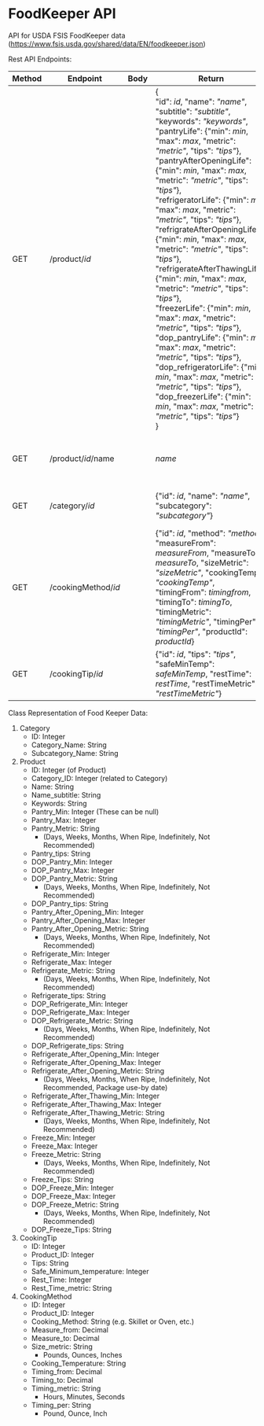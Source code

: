 # FoodKeeper API
API for USDA FSIS FoodKeeper data (<https://www.fsis.usda.gov/shared/data/EN/foodkeeper.json>)

Rest API Endpoints:

| Method | Endpoint  | Body  | Return | Note |
| -----  | --------- | ----- | ------ | ---- |
| GET    | /product/*id* | | {<br>"id": *id*, "name": *"name"*, "subtitle": *"subtitle"*, "keywords": *"keywords"*, <br>"pantryLife": {"min": *min*, "max": *max*, "metric": *"metric"*, "tips": *"tips"*}, <br>"pantryAfterOpeningLife": {"min": *min*, "max": *max*, "metric": *"metric"*, "tips": *"tips"*}, <br>"refrigeratorLife": {"min": *min*, "max": *max*, "metric": *"metric"*, "tips": *"tips"*}, <br>"refrigrateAfterOpeningLife": {"min": *min*, "max": *max*, "metric": *"metric"*, "tips": *"tips"*}, <br>"refrigerateAfterThawingLife": {"min": *min*, "max": *max*, "metric": *"metric"*, "tips": *"tips"*}, <br>"freezerLife": {"min": *min*, "max": *max*, "metric": *"metric"*, "tips": *"tips"*}, <br>"dop_pantryLife": {"min": *min*, "max": *max*, "metric": *"metric"*, "tips": *"tips"*}, <br>"dop_refrigeratorLife": {"min": *min*, "max": *max*, "metric": *"metric"*, "tips": *"tips"*}, <br>"dop_freezerLife": {"min": *min*, "max": *max*, "metric": *"metric"*, "tips": *"tips"*} <br>} | Returns product with given id |
| GET   | /product/*id*/name | | *name* | Returns name for this product id |
| GET   | /category/*id* | | {"id": *id*, "name": *"name"*, "subcategory": *"subcategory"*} | Returns category with given id |
| GET   | /cookingMethod/*id* | | {"id": *id*, "method": *"method"*, "measureFrom": *measureFrom*, "measureTo": *measureTo*, "sizeMetric": *"sizeMetric"*, "cookingTemp", *"cookingTemp"*, "timingFrom": *timingfrom*, "timingTo": *timingTo*, "timingMetric": *"timingMetric"*, "timingPer": *"timingPer"*, "productId": *productId*} | Returns cooking method with given id |
| GET   | /cookingTip/*id* | | {"id": *id*, "tips": *"tips"*, "safeMinTemp": *safeMinTemp*, "restTime": *restTime*, "restTimeMetric": *"restTimeMetric"*} | Returns cooking tip with given id |


Class Representation of Food Keeper Data:

1. Category
	* ID: Integer
	* Category_Name: String
	* Subcategory_Name: String
2. Product
	* ID: Integer (of Product)
	* Category_ID: Integer (related to Category)
	* Name: String
	* Name_subtitle: String
	* Keywords: String
	* Pantry_Min: Integer (These can be null)
	* Pantry_Max: Integer
	* Pantry_Metric: String 
		* (Days, Weeks, Months, When Ripe, Indefinitely, Not Recommended)
	* Pantry_tips: String
	* DOP\_Pantry_Min: Integer
	* DOP\_Pantry_Max: Integer
	* DOP\_Pantry_Metric: String
		* (Days, Weeks, Months, When Ripe, Indefinitely, Not Recommended)
	* DOP\_Pantry_tips: String
	* Pantry\_After\_Opening_Min: Integer
	* Pantry\_After\_Opening_Max: Integer
	* Pantry\_After\_Opening_Metric: String
		* (Days, Weeks, Months, When Ripe, Indefinitely, Not Recommended)
	* Refrigerate_Min: Integer
	* Refrigerate_Max: Integer
	* Refrigerate_Metric: String
		* (Days, Weeks, Months, When Ripe, Indefinitely, Not Recommended)
	* Refrigerate_tips: String
	* DOP\_Refrigerate_Min: Integer
	* DOP\_Refrigerate_Max: Integer
	* DOP\_Refrigerate_Metric: String
		* (Days, Weeks, Months, When Ripe, Indefinitely, Not Recommended)
	* DOP\_Refrigerate_tips: String
	* Refrigerate\_After\_Opening_Min: Integer
	* Refrigerate\_After\_Opening_Max: Integer
	* Refrigerate\_After\_Opening_Metric: String
		* (Days, Weeks, Months, When Ripe, Indefinitely, Not Recommended, Package use-by date)
	* Refrigerate\_After\_Thawing_Min: Integer
	* Refrigerate\_After\_Thawing_Max: Integer
	* Refrigerate\_After\_Thawing_Metric: String
		* (Days, Weeks, Months, When Ripe, Indefinitely, Not Recommended)
	* Freeze_Min: Integer
	* Freeze_Max: Integer
	* Freeze_Metric: String
		* (Days, Weeks, Months, When Ripe, Indefinitely, Not Recommended)
	* Freeze_Tips: String
	* DOP\_Freeze_Min: Integer
	* DOP\_Freeze_Max: Integer 
	* DOP\_Freeze_Metric: String
		* (Days, Weeks, Months, When Ripe, Indefinitely, Not Recommended)
	* DOP\_Freeze_Tips: String
3. CookingTip
	* ID: Integer
	* Product_ID: Integer
	* Tips: String
	* Safe\_Minimum_temperature: Integer
	* Rest_Time: Integer
	* Rest\_Time_metric: String
4. CookingMethod
	* ID: Integer
	* Product_ID: Integer
	* Cooking_Method: String (e.g. Skillet or Oven, etc.)
	* Measure_from: Decimal
	* Measure_to: Decimal
	* Size_metric: String
		* Pounds, Ounces, Inches
	* Cooking_Temperature: String
	* Timing_from: Decimal
	* Timing_to: Decimal
	* Timing_metric: String
		* Hours, Minutes, Seconds
	* Timing_per: String
		* Pound, Ounce, Inch
